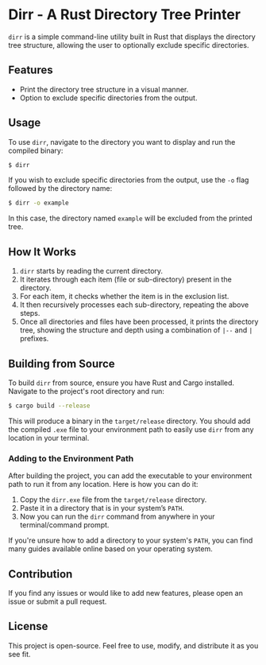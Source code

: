 # Dirr - A Rust Directory Tree Printer

`dirr` is a simple command-line utility built in Rust that displays the directory tree structure, allowing the user to optionally exclude specific directories.

## Features

- Print the directory tree structure in a visual manner.
- Option to exclude specific directories from the output.

## Usage

To use `dirr`, navigate to the directory you want to display and run the compiled binary:

```bash
$ dirr
```

If you wish to exclude specific directories from the output, use the `-o` flag followed by the directory name:

```bash
$ dirr -o example
```

In this case, the directory named `example` will be excluded from the printed tree.

## How It Works

1. `dirr` starts by reading the current directory.
2. It iterates through each item (file or sub-directory) present in the directory.
3. For each item, it checks whether the item is in the exclusion list.
4. It then recursively processes each sub-directory, repeating the above steps.
5. Once all directories and files have been processed, it prints the directory tree, showing the structure and depth using a combination of `|--` and `|   ` prefixes.

## Building from Source

To build `dirr` from source, ensure you have Rust and Cargo installed. Navigate to the project's root directory and run:

```bash
$ cargo build --release
```

This will produce a binary in the `target/release` directory. You should add the compiled `.exe` file to your environment path to easily use `dirr` from any location in your terminal.

### Adding to the Environment Path

After building the project, you can add the executable to your environment path to run it from any location. Here is how you can do it:

1. Copy the `dirr.exe` file from the `target/release` directory.
2. Paste it in a directory that is in your system’s `PATH`.
3. Now you can run the `dirr` command from anywhere in your terminal/command prompt.

If you're unsure how to add a directory to your system's `PATH`, you can find many guides available online based on your operating system.

## Contribution

If you find any issues or would like to add new features, please open an issue or submit a pull request.

## License

This project is open-source. Feel free to use, modify, and distribute it as you see fit.

